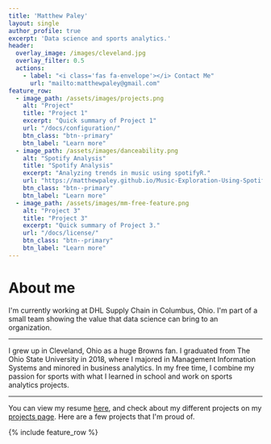 ```yaml
---
title: 'Matthew Paley'
layout: single
author_profile: true
excerpt: 'Data science and sports analytics.'
header:
  overlay_image: /images/cleveland.jpg
  overlay_filter: 0.5
  actions:
    - label: "<i class='fas fa-envelope'></i> Contact Me"
      url: "mailto:matthewpaley@gmail.com"
feature_row:
  - image_path: /assets/images/projects.png
    alt: "Project"
    title: "Project 1"
    excerpt: "Quick summary of Project 1"
    url: "/docs/configuration/"
    btn_class: "btn--primary"
    btn_label: "Learn more"
  - image_path: /assets/images/danceability.png
    alt: "Spotify Analysis"
    title: "Spotify Analysis"
    excerpt: "Analyzing trends in music using spotifyR."
    url: "https://matthewpaley.github.io/Music-Exploration-Using-SpotifyR/"
    btn_class: "btn--primary"
    btn_label: "Learn more"
  - image_path: /assets/images/mm-free-feature.png
    alt: "Project 3"
    title: "Project 3"
    excerpt: "Quick summary of Project 3."
    url: "/docs/license/"
    btn_class: "btn--primary"
    btn_label: "Learn more"      
---
```


# About me

I'm currently working at DHL Supply Chain in Columbus, Ohio. I'm part of a small team showing the value that data science can bring to an organization. 

---

I grew up in Cleveland, Ohio as a huge Browns fan. I graduated from The Ohio State University in 2018, where I majored in Management Information Systems and minored in business analytics. In my free time, I combine my passion for sports with what I learned in school and work on sports analytics projects. 

---

You can view my resume [here](https://matthewpaley.github.io/resume/), and check about my different projects on my [projects page](https://matthewpaley.github.io/projects/). Here are a few projects that I'm proud of.

{% include feature_row %}